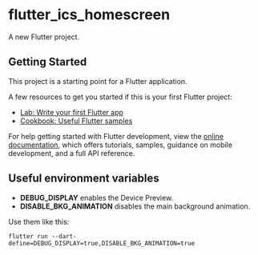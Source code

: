# flutter_ics_homescreen

A new Flutter project.

## Getting Started

This project is a starting point for a Flutter application.

A few resources to get you started if this is your first Flutter project:

- [Lab: Write your first Flutter app](https://docs.flutter.dev/get-started/codelab)
- [Cookbook: Useful Flutter samples](https://docs.flutter.dev/cookbook)

For help getting started with Flutter development, view the
[online documentation](https://docs.flutter.dev/), which offers tutorials,
samples, guidance on mobile development, and a full API reference.

## Useful environment variables

- **DEBUG_DISPLAY** enables the Device Preview.
- **DISABLE_BKG_ANIMATION** disables the main background animation.

Use them like this:

```
flutter run --dart-define=DEBUG_DISPLAY=true,DISABLE_BKG_ANIMATION=true
```